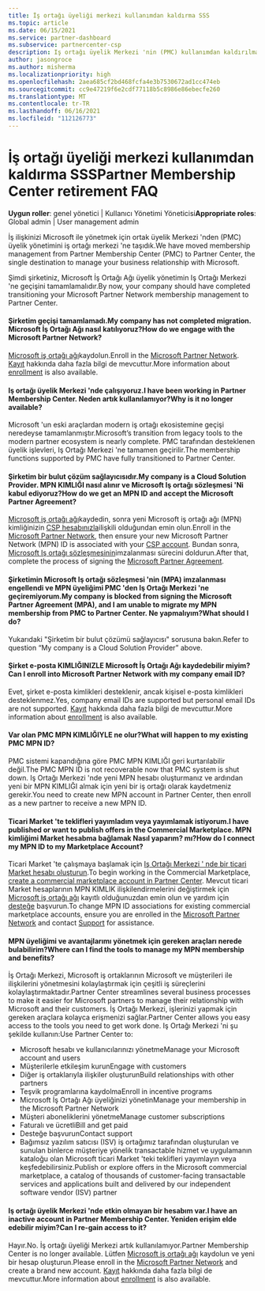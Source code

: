 ```yaml
---
title: İş ortağı üyeliği merkezi kullanımdan kaldırma SSS
ms.topic: article
ms.date: 06/15/2021
ms.service: partner-dashboard
ms.subservice: partnercenter-csp
description: Iş ortağı üyelik Merkezi 'nin (PMC) kullanımdan kaldırılması ve Iş Ortağı Merkezi 'ne geçme hakkında soruların yanıtlarını alın.
author: jasongroce
ms.author: misherma
ms.localizationpriority: high
ms.openlocfilehash: 2aea685cf2bd468fcfa4e3b7530672ad1cc474eb
ms.sourcegitcommit: cc9e47219f6e2cdf77118b5c8986e86ebecfe260
ms.translationtype: MT
ms.contentlocale: tr-TR
ms.lasthandoff: 06/16/2021
ms.locfileid: "112126773"
---
```

# <a name="partner-membership-center-retirement-faq"></a><span data-ttu-id="61bb6-103">İş ortağı üyeliği merkezi kullanımdan kaldırma SSS</span><span class="sxs-lookup"><span data-stu-id="61bb6-103">Partner Membership Center retirement FAQ</span></span>
<span data-ttu-id="61bb6-104">**Uygun roller**: genel yönetici | Kullanıcı Yönetimi Yöneticisi</span><span class="sxs-lookup"><span data-stu-id="61bb6-104">**Appropriate roles**: Global admin | User management admin</span></span>

<span data-ttu-id="61bb6-105">İş ilişkinizi Microsoft ile yönetmek için ortak üyelik Merkezi 'nden (PMC) üyelik yönetimini iş ortağı merkezi 'ne taşıdık.</span><span class="sxs-lookup"><span data-stu-id="61bb6-105">We have moved membership management from Partner Membership Center (PMC) to Partner Center, the single destination to manage your business relationship with Microsoft.</span></span> 

<span data-ttu-id="61bb6-106">Şimdi şirketiniz, Microsoft İş Ortağı Ağı üyelik yönetimin Iş Ortağı Merkezi 'ne geçişini tamamlamalıdır.</span><span class="sxs-lookup"><span data-stu-id="61bb6-106">By now, your company should have completed transitioning your Microsoft Partner Network membership management to Partner Center.</span></span>

#### <a name="my-company-has-not-completed-migration-how-do-we-engage-with-the-microsoft-partner-network"></a><span data-ttu-id="61bb6-107">Şirketim geçişi tamamlamadı.</span><span class="sxs-lookup"><span data-stu-id="61bb6-107">My company has not completed migration.</span></span> <span data-ttu-id="61bb6-108">Microsoft İş Ortağı Ağı nasıl katılıyoruz?</span><span class="sxs-lookup"><span data-stu-id="61bb6-108">How do we engage with the Microsoft Partner Network?</span></span>
<span data-ttu-id="61bb6-109">[Microsoft iş ortağı ağı](https://partner.microsoft.com/dashboard/account/v3/enrollment/introduction/partnership)kaydolun.</span><span class="sxs-lookup"><span data-stu-id="61bb6-109">Enroll in the [Microsoft Partner Network](https://partner.microsoft.com/dashboard/account/v3/enrollment/introduction/partnership).</span></span> <span data-ttu-id="61bb6-110">[Kayıt](mpn-create-a-partner-center-account.md) hakkında daha fazla bilgi de mevcuttur.</span><span class="sxs-lookup"><span data-stu-id="61bb6-110">More information about [enrollment](mpn-create-a-partner-center-account.md) is also available.</span></span> 

#### <a name="i-have-been-working-in-partner-membership-center-why-is-it-no-longer-available"></a><span data-ttu-id="61bb6-111">Iş ortağı üyelik Merkezi 'nde çalışıyoruz.</span><span class="sxs-lookup"><span data-stu-id="61bb6-111">I have been working in Partner Membership Center.</span></span> <span data-ttu-id="61bb6-112">Neden artık kullanılamıyor?</span><span class="sxs-lookup"><span data-stu-id="61bb6-112">Why is it no longer available?</span></span>
<span data-ttu-id="61bb6-113">Microsoft 'un eski araçlardan modern iş ortağı ekosistemine geçişi neredeyse tamamlanmıştır.</span><span class="sxs-lookup"><span data-stu-id="61bb6-113">Microsoft’s transition from legacy tools to the modern partner ecosystem is nearly complete.</span></span> <span data-ttu-id="61bb6-114">PMC tarafından desteklenen üyelik işlevleri, Iş Ortağı Merkezi 'ne tamamen geçirilir.</span><span class="sxs-lookup"><span data-stu-id="61bb6-114">The membership functions supported by PMC have fully transitioned to Partner Center.</span></span>

#### <a name="my-company-is-a-cloud-solution-provider-how-do-we-get-an-mpn-id-and-accept-the-microsoft-partner-agreement"></a><span data-ttu-id="61bb6-115">Şirketim bir bulut çözüm sağlayıcısıdır.</span><span class="sxs-lookup"><span data-stu-id="61bb6-115">My company is a Cloud Solution Provider.</span></span> <span data-ttu-id="61bb6-116">MPN KIMLIĞI nasıl alınır ve Microsoft Iş ortağı sözleşmesi 'Ni kabul ediyoruz?</span><span class="sxs-lookup"><span data-stu-id="61bb6-116">How do we get an MPN ID and accept the Microsoft Partner Agreement?</span></span>
<span data-ttu-id="61bb6-117">[Microsoft iş ortağı ağı](https://partner.microsoft.com/dashboard/account/v3/enrollment/introduction/partnership)kaydedin, sonra yeni Microsoft iş ortağı ağı (MPN) kimliğinizin [CSP hesabınızla](update-your-partner-profile.md#update-your-mpn-id-associated-with-your-csp-account)ilişkili olduğundan emin olun.</span><span class="sxs-lookup"><span data-stu-id="61bb6-117">Enroll in the [Microsoft Partner Network](https://partner.microsoft.com/dashboard/account/v3/enrollment/introduction/partnership), then ensure your new Microsoft Partner Network (MPN) ID is associated with your [CSP account](update-your-partner-profile.md#update-your-mpn-id-associated-with-your-csp-account).</span></span> <span data-ttu-id="61bb6-118">Bundan sonra, [Microsoft Iş ortağı sözleşmesinin](microsoft-partner-agreement.md)imzalanması sürecini doldurun.</span><span class="sxs-lookup"><span data-stu-id="61bb6-118">After that, complete the process of signing the [Microsoft Partner Agreement](microsoft-partner-agreement.md).</span></span>

#### <a name="my-company-is-blocked-from-signing-the-microsoft-partner-agreement-mpa-and-i-am-unable-to-migrate-my-mpn-membership-from-pmc-to-partner-center-what-should-i-do"></a><span data-ttu-id="61bb6-119">Şirketimin Microsoft Iş ortağı sözleşmesi 'nin (MPA) imzalanması engellendi ve MPN üyeliğimi PMC 'den Iş Ortağı Merkezi 'ne geçiremiyorum.</span><span class="sxs-lookup"><span data-stu-id="61bb6-119">My company is blocked from signing the Microsoft Partner Agreement (MPA), and I am unable to migrate my MPN membership from PMC to Partner Center.</span></span> <span data-ttu-id="61bb6-120">Ne yapmalıyım?</span><span class="sxs-lookup"><span data-stu-id="61bb6-120">What should I do?</span></span>
<span data-ttu-id="61bb6-121">Yukarıdaki "Şirketim bir bulut çözümü sağlayıcısı" sorusuna bakın.</span><span class="sxs-lookup"><span data-stu-id="61bb6-121">Refer to question “My company is a Cloud Solution Provider” above.</span></span>

#### <a name="can-i-enroll-into-microsoft-partner-network-with-my-company-email-id"></a><span data-ttu-id="61bb6-122">Şirket e-posta KIMLIĞINIZLE Microsoft İş Ortağı Ağı kaydedebilir miyim?</span><span class="sxs-lookup"><span data-stu-id="61bb6-122">Can I enroll into Microsoft Partner Network with my company email ID?</span></span>
<span data-ttu-id="61bb6-123">Evet, şirket e-posta kimlikleri desteklenir, ancak kişisel e-posta kimlikleri desteklenmez.</span><span class="sxs-lookup"><span data-stu-id="61bb6-123">Yes, company email IDs are supported but personal email IDs are not supported.</span></span> <span data-ttu-id="61bb6-124">[Kayıt](mpn-create-a-partner-center-account.md) hakkında daha fazla bilgi de mevcuttur.</span><span class="sxs-lookup"><span data-stu-id="61bb6-124">More information about [enrollment](mpn-create-a-partner-center-account.md) is also available.</span></span> 

#### <a name="what-will-happen-to-my-existing-pmc-mpn-id"></a><span data-ttu-id="61bb6-125">Var olan PMC MPN KIMLIĞIYLE ne olur?</span><span class="sxs-lookup"><span data-stu-id="61bb6-125">What will happen to my existing PMC MPN ID?</span></span>
<span data-ttu-id="61bb6-126">PMC sistemi kapandığına göre PMC MPN KIMLIĞI geri kurtarılabilir değil.</span><span class="sxs-lookup"><span data-stu-id="61bb6-126">The PMC MPN ID is not recoverable now that PMC system is shut down.</span></span> <span data-ttu-id="61bb6-127">Iş Ortağı Merkezi 'nde yeni MPN hesabı oluşturmanız ve ardından yeni bir MPN KIMLIĞI almak için yeni bir iş ortağı olarak kaydetmeniz gerekir.</span><span class="sxs-lookup"><span data-stu-id="61bb6-127">You need to create new MPN account in Partner Center, then enroll as a new partner to receive a new MPN ID.</span></span>

#### <a name="i-have-published-or-want-to-publish-offers-in-the-commercial-marketplace-how-do-i-connect-my-mpn-id-to-my-marketplace-account"></a><span data-ttu-id="61bb6-128">Ticari Market 'te teklifleri yayımladım veya yayımlamak istiyorum.</span><span class="sxs-lookup"><span data-stu-id="61bb6-128">I have published or want to publish offers in the Commercial Marketplace.</span></span> <span data-ttu-id="61bb6-129">MPN kimliğimi Market hesabma bağlamak Nasıl yaparım? mı?</span><span class="sxs-lookup"><span data-stu-id="61bb6-129">How do I connect my MPN ID to my Marketplace Account?</span></span>
<span data-ttu-id="61bb6-130">Ticari Market 'te çalışmaya başlamak için [Iş Ortağı Merkezi ' nde bir ticari Market hesabı oluşturun](/azure/marketplace/create-account).</span><span class="sxs-lookup"><span data-stu-id="61bb6-130">To begin working in the Commercial Marketplace, [create a commercial marketplace account in Partner Center](/azure/marketplace/create-account).</span></span>
<span data-ttu-id="61bb6-131">Mevcut ticari Market hesaplarının MPN KIMLIK ilişkilendirmelerini değiştirmek için [Microsoft iş ortağı ağı](https://partner.microsoft.com/dashboard/account/v3/enrollment/introduction/partnership) kayıtlı olduğunuzdan emin olun ve yardım için [desteğe](https://partner.microsoft.com/support/?stage=2&topicid=e82f5aba-2576-3124-37e5-437532a50626) başvurun.</span><span class="sxs-lookup"><span data-stu-id="61bb6-131">To change MPN ID associations for existing commercial marketplace accounts, ensure you are enrolled in the [Microsoft Partner Network](https://partner.microsoft.com/dashboard/account/v3/enrollment/introduction/partnership) and contact [Support](https://partner.microsoft.com/support/?stage=2&topicid=e82f5aba-2576-3124-37e5-437532a50626) for assistance.</span></span>

#### <a name="where-can-i-find-the-tools-to-manage-my-mpn-membership-and-benefits"></a><span data-ttu-id="61bb6-132">MPN üyeliğimi ve avantajlarımı yönetmek için gereken araçları nerede bulabilirim?</span><span class="sxs-lookup"><span data-stu-id="61bb6-132">Where can I find the tools to manage my MPN membership and benefits?</span></span>
<span data-ttu-id="61bb6-133">İş Ortağı Merkezi, Microsoft iş ortaklarının Microsoft ve müşterileri ile ilişkilerini yönetmesini kolaylaştırmak için çeşitli iş süreçlerini kolaylaştırmaktadır.</span><span class="sxs-lookup"><span data-stu-id="61bb6-133">Partner Center streamlines several business processes to make it easier for Microsoft partners to manage their relationship with Microsoft and their customers.</span></span> <span data-ttu-id="61bb6-134">İş Ortağı Merkezi, işlerinizi yapmak için gereken araçlara kolayca erişmenizi sağlar.</span><span class="sxs-lookup"><span data-stu-id="61bb6-134">Partner Center allows you easy access to the tools you need to get work done.</span></span> <span data-ttu-id="61bb6-135">Iş Ortağı Merkezi 'ni şu şekilde kullanın:</span><span class="sxs-lookup"><span data-stu-id="61bb6-135">Use Partner Center to:</span></span>
* <span data-ttu-id="61bb6-136">Microsoft hesabı ve kullanıcılarınızı yönetme</span><span class="sxs-lookup"><span data-stu-id="61bb6-136">Manage your Microsoft account and users</span></span>
* <span data-ttu-id="61bb6-137">Müşterilerle etkileşim kurun</span><span class="sxs-lookup"><span data-stu-id="61bb6-137">Engage with customers</span></span>
* <span data-ttu-id="61bb6-138">Diğer iş ortaklarıyla ilişkiler oluşturun</span><span class="sxs-lookup"><span data-stu-id="61bb6-138">Build relationships with other partners</span></span>
* <span data-ttu-id="61bb6-139">Teşvik programlarına kaydolma</span><span class="sxs-lookup"><span data-stu-id="61bb6-139">Enroll in incentive programs</span></span>
* <span data-ttu-id="61bb6-140">Microsoft İş Ortağı Ağı üyeliğinizi yönetin</span><span class="sxs-lookup"><span data-stu-id="61bb6-140">Manage your membership in the Microsoft Partner Network</span></span>
* <span data-ttu-id="61bb6-141">Müşteri aboneliklerini yönetme</span><span class="sxs-lookup"><span data-stu-id="61bb6-141">Manage customer subscriptions</span></span>
* <span data-ttu-id="61bb6-142">Faturalı ve ücretli</span><span class="sxs-lookup"><span data-stu-id="61bb6-142">Bill and get paid</span></span>
* <span data-ttu-id="61bb6-143">Desteğe başvurun</span><span class="sxs-lookup"><span data-stu-id="61bb6-143">Contact support</span></span>
* <span data-ttu-id="61bb6-144">Bağımsız yazılım satıcısı (ISV) iş ortağımız tarafından oluşturulan ve sunulan binlerce müşteriye yönelik transactable hizmet ve uygulamanın kataloğu olan Microsoft ticari Market 'teki teklifleri yayımlayın veya keşfedebilirsiniz.</span><span class="sxs-lookup"><span data-stu-id="61bb6-144">Publish or explore offers in the Microsoft commercial marketplace, a catalog of thousands of customer-facing transactable services and applications built and delivered by our independent software vendor (ISV) partner</span></span>

#### <a name="i-have-an-inactive-account-in-partner-membership-center-can-i-re-gain-access-to-it"></a><span data-ttu-id="61bb6-145">Iş ortağı üyelik Merkezi 'nde etkin olmayan bir hesabım var.</span><span class="sxs-lookup"><span data-stu-id="61bb6-145">I have an inactive account in Partner Membership Center.</span></span> <span data-ttu-id="61bb6-146">Yeniden erişim elde edebilir miyim?</span><span class="sxs-lookup"><span data-stu-id="61bb6-146">Can I re-gain access to it?</span></span> 
<span data-ttu-id="61bb6-147">Hayır.</span><span class="sxs-lookup"><span data-stu-id="61bb6-147">No.</span></span> <span data-ttu-id="61bb6-148">İş ortağı üyeliği Merkezi artık kullanılamıyor.</span><span class="sxs-lookup"><span data-stu-id="61bb6-148">Partner Membership Center is no longer available.</span></span> <span data-ttu-id="61bb6-149">Lütfen [Microsoft iş ortağı ağı](https://partner.microsoft.com/dashboard/account/v3/enrollment/introduction/partnership) kaydolun ve yeni bir hesap oluşturun.</span><span class="sxs-lookup"><span data-stu-id="61bb6-149">Please enroll in the [Microsoft Partner Network](https://partner.microsoft.com/dashboard/account/v3/enrollment/introduction/partnership) and create a brand new account.</span></span> <span data-ttu-id="61bb6-150">[Kayıt](mpn-create-a-partner-center-account.md) hakkında daha fazla bilgi de mevcuttur.</span><span class="sxs-lookup"><span data-stu-id="61bb6-150">More information about [enrollment](mpn-create-a-partner-center-account.md) is also available.</span></span>
